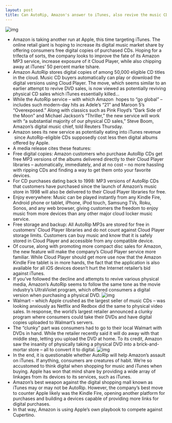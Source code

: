 ```yaml
---
layout: post
title: Can AutoRip, Amazon's answer to iTunes, also revive the music CD?
---
```

![img](http://media.idownloadblog.com/wp-content/uploads/2013/01/Music-CDs.jpg)
* Amazon is taking another run at Apple, this time targeting iTunes. The online retail giant is hoping to increase its digital music market share by offering consumers free digital copies of purchased CDs. Hoping for a trifecta of sorts, the company looks to improve the fate of its Amazon MP3 service, increase exposure of it Cloud Player, while also chipping away at iTunes’ 50 percent marke tshare.
* Amazon AutoRip stores digital copies of among 50,000 eligible CD titles in the cloud. Music CD buyers automatically can play or download the digital versions using Cloud Player. The move, which seems similar to an earlier attempt to revive DVD sales, is now viewed as potentially reviving physical CD sales which iTunes essentially killed…
* While the AutoRip service – with which Amazon  hopes to “go global” – includes such modern-day hits as Adele’s “21” and Maroon 5’s “Overexposed.” Along with classics such as Pink Floyd’s “Dark Side of the Moon” and Michael Jackson’s “Thriller,” the new service will work with “a substantial majority of our physical CD sales,” Steve Boom, Amazon’s digital music chief, told Reuters Thursday.
* Amazon sees its new service as potentially eating into iTunes revenue  since AutoRip-eligible CDs supposedly cost less then digital albums offered by Apple.
* A media release cites these features:
* Free digital copies: Amazon customers who purchase AutoRip CDs get free MP3 versions of the albums delivered directly to their Cloud Player libraries – automatically, immediately, and at no cost – no more hassling with ripping CDs and finding a way to get them onto your favorite devices.
* For CD purchases dating back to 1998: MP3 versions of AutoRip CDs that customers have purchased since the launch of Amazon’s music store in 1998 will also be delivered to their Cloud Player libraries for free.
* Enjoy everywhere: Music can be played instantly from any Kindle Fire, Android phone or tablet, iPhone, iPod touch, Samsung TVs, Roku, Sonos, and any web browser, giving customers the freedom to enjoy music from more devices than any other major cloud locker music service.
* Free storage and backup: All AutoRip MP3s are stored for free in customers’ Cloud Player libraries and do not count against Cloud Player storage limits. Customers can buy music and know that it is safely stored in Cloud Player and accessible from any compatible device.
* Of course, along with promoting more compact disc sales for Amazon, the new feature will make the company’s Cloud Player service more familiar. While Cloud Player should get more use now that the Amazon Kindle Fire tablet is in more hands, the fact that the application is also available for all iOS devices doesn’t hurt the Internet retailer’s bid against iTunes.
* If you’ve followed the decline and attempts to revive various physical media, Amazon’s AutoRip seems to follow the same tone as the movie industry’s UltraViolet program, which offered consumers a digital version when purchasing a physical DVD.
![img](http://media.idownloadblog.com/wp-content/uploads/2012/10/iTunes-11-Albums.jpg)
* Walmart – which Apple crushed as the largest seller of music CDs – was looking anxiously as Netflix and Redbox did the same to physical video sales. In response, the world’s largest retailer announced a clunky program where consumers could take their DVDs and have digital copies uploaded to Walmart’s servers.
* The “clunky” part was consumers had to go to their local Walmart with DVDs in hand. While the retailer recently said it will do away with that middle step, letting you upload the DVD at home. To its credit, Amazon saw the insanity of physically taking a physical DVD into a brick-and-mortar store – all to convert it to digital.
![img](http://media.idownloadblog.com/wp-content/uploads/2013/01/Walmart-music.jpg)
* In the end, it is questionable whether AutoRip will help Amazon’s assault on iTunes. If anything, consumers are creatures of habit. We’re so accustomed to think digital when shopping for music and iTunes when buying. Apple has won that mind share by providing a wide array of linkages from its devices to its services, such as iTunes.
* Amazon’s best weapon against the digital shopping mall known as iTunes may or may not be AutoRip. However, the company’s best move to counter Apple likely was the Kindle Fire, opening another platform for purchases and building a devices capable of providing more links for digital purchases.
* In that way, Amazon is using Apple’s own playbook to compete against Cupertino.


